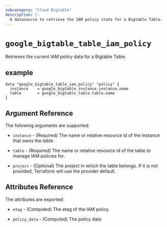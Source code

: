 ```yaml
---
subcategory: "Cloud Bigtable"
description: |-
  A datasource to retrieve the IAM policy state for a Bigtable Table.
---
```



# `google_bigtable_table_iam_policy`
Retrieves the current IAM policy data for a Bigtable Table.

## example

```hcl
data "google_bigtable_table_iam_policy" "policy" {
  instance    = google_bigtable_instance.instance.name
  table       = google_bigtable_table.table.name
}
```

## Argument Reference

The following arguments are supported:

* `instance` - (Required) The name or relative resource id of the instance that owns the table.

* `table` - (Required) The name or relative resource id of the table to manage IAM policies for.

* `project` - (Optional) The project in which the table belongs. If it
    is not provided, Terraform will use the provider default.

## Attributes Reference

The attributes are exported:

* `etag` - (Computed) The etag of the IAM policy.

* `policy_data` - (Computed) The policy data
